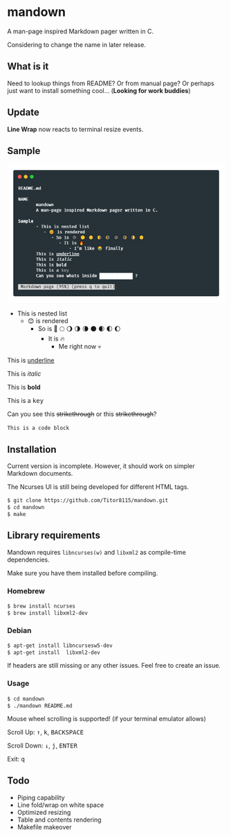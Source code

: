 # mandown

A man-page inspired Markdown pager written in C.

Considering to change the name in later release.

## What is it

Need to lookup things from README? Or from manual page? Or perhaps just want to install something cool... (**Looking for work buddies**)

## Update

**Line Wrap** now reacts to terminal resize events.

## Sample

![screenshot](./screenshot.png)

- This is nested list
  - 😊 is rendered
    - So is 🌚 🌕 🌖 🌗 🌘 🌑 🌒 🌓 🌔
      - It is 🔥
        - Me right now 💀

This is <ins>underline</ins>

This is <em>italic</em>

This is <strong>bold</strong>

This is a <kbd>key</kbd>

Can you see this <s>strikethrough</s> or this <del>strikethrough</del>?

`This is a code block`

## Installation

Current version is incomplete. However, it should work on simpler Markdown documents.

The Ncurses UI is still being developed for different HTML tags.

```shell
$ git clone https://github.com/Titor8115/mandown.git
$ cd mandown
$ make
```

## Library requirements

Mandown requires `libncurses(w)` and `libxml2` as compile-time dependencies.

Make sure you have them installed before compiling.

### Homebrew
```shell
$ brew install ncurses
$ brew install libxml2-dev
```

### Debian
```shell
$ apt-get install libncursesw5-dev
$ apt-get install  libxml2-dev
```

If headers are still missing or any other issues. Feel free to create an issue.

### Usage

```shell
$ cd mandown
$ ./mandown README.md
```

Mouse wheel scrolling is supported! (if your terminal emulator allows)

Scroll Up: <kbd>↑</kbd>, <kbd>k</kbd>, <kbd>BACKSPACE</kbd>

Scroll Down: <kbd>↓</kbd>, <kbd>j</kbd>, <kbd>ENTER</kbd>

Exit: <kbd>q</kbd>

## Todo

- Piping capability
- Line fold/wrap on white space
- Optimized resizing
- Table and contents rendering
- Makefile makeover

